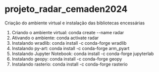 # projeto_radar_cemaden2024
Criação do ambiente virtual e instalação das bibliotecas encessárias

1) Criando o ambiente virtual: conda create --name radar
2) Ativando o ambiente: conda activate radar
3) Instalando wradlib: conda install -c conda-forge wradlib
4) Instalando py-art: conda install -c conda-forge arm_pyart
5) Instalando Jupyter Notebook: conda install -c conda-forge jupyterlab
6) Instalando geopy: conda install -c conda-forge geopy
7) Instalando rasterio: conda install -c conda-forge rasterio

